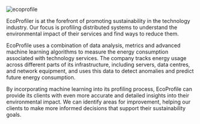 ![ecoprofile](https://user-images.githubusercontent.com/37454706/216800681-0985c529-621d-4f4d-985d-6d056a2375d3.png)


EcoProfiler is at the forefront of promoting sustainability in the technology industry. Our focus is profiling distributed systems to understand the environmental impact of their services and find ways to reduce them.

EcoProfile uses a combination of data analysis, metrics and advanced machine learning algorithms to measure the energy consumption associated with technology services. The company tracks energy usage across different parts of its infrastructure, including servers, data centres, and network equipment, and uses this data to detect anomalies and predict future energy consumption.

By incorporating machine learning into its profiling process, EcoProfile can provide its clients with even more accurate and detailed insights into their environmental impact. We can identify areas for improvement, helping our clients to make more informed decisions that support their sustainability goals.
 
